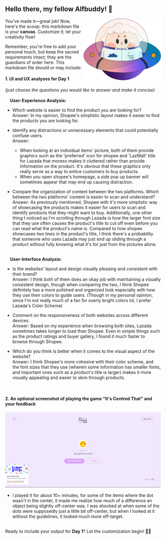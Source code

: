 ## Hello there, my fellow Alfbuddy! 💖

<img align="right" width="250px" src="../../assets/alf/alf-ufo.png">

You've made it—great job! Now, here's the scoop: this markdown file is your **canvas**. Customize it; let your creativity flow!

Remember, you're free to add your personal touch, but keep the sacred requirements intact; they are the guardians of order here. This markdown file should or may include:

#### 1. UI and UX analyses for Day 1

_(just choose the questions you would like to answer and make it concise)_
<br/><br/>
&nbsp;&nbsp;&nbsp;&nbsp;**User-Experience Analysis:**<br/>

-   Which website is easier to find the product you are looking for?<br/>
    Answer: In my opinion, Shopee's simplistic layout makes it easier to find the products you are looking for. 

-   Identify any distractions or unnecessary elements that could potentially confuse users.<br/>
    Answer: 
    -   When looking at an individual items' picture, both of them provide graphics such as the 'preferred' icon for shopee and 'LazMall' title for Lazada that moreso makes it cluttered rather than provide information on the product. It's obvious that these graphics only really serve as a way to entice customers to buy products.
    -   When you open shopee's homepage, a side pop up banner will sometimes appear that may end up causing distraction.

-   Compare the organization of content between the two platforms. Which between the two platforms’ content is easier to scan and understand?<br/>
    Answer: As previously mentioned, Shopee with it's more simplistic way of showcasing the products makes it easier for users to scan and identify products that they might want to buy. Additionally, one other thing I noticed as I'm scrolling through Lazada is how the larger font size that they use often causes the product's title to cut off even before you can read what the product's name is. Compared to how shopee showcases two lines in the product's title, I think there's a probability that someone who uses Lazada may just end up sliding through a product without fully knowing what it's for just from the pictures alone.

<br/> &nbsp;&nbsp;&nbsp;&nbsp;**User-Interface Analysis:**

-   Is the websites’ layout and design visually pleasing and consistent with their brand?<br/>
    Answer: I think both of them does an okay job with maintaining a visually consistent design, though when comparing the two, I think Shopee definitely has a more polished and organized look especially with how they use their colors to guide users. (Though in my personal opinion, since I'm not really much of a fan for overly bright colors lol, I prefer Lazada's Color Scheme)
    
-   Comment on the responsiveness of both websites across different devices.<br/>
    Answer: Based on my experience when browsing both sites, Lazada sometimes takes longer to load than Shopee. Even in simple things such as the product ratings and buyer gallery, I found it much faster to browse through Shopee.
    
-   Which do you think is better when it comes to the visual aspect of the website?<br/>
    Answer: I think Shopee's more cohesive with their color scheme, and the font sizes that they use (wherein some information has smaller fonts, and important ones such as a product's title is larger) makes it more visually appealing and easier to skim through products.
    
    <br>

#### 2. An **optional** screenshot of playing the game **"It's Centred That"** and your feedback

![Alt text](image.png)
-   I played it for about 10+ minutes, for some of the items where the dot wasn't in the center, it made me realize how much of a difference an object being slightly off-center was. I was shocked at when some of the dots were supposedly just a little bit off-center, but when I looked at it without the guidelines, it looked much more off-target.

<br>Ready to include your output for **Day 1**? Let the customization begin! 🚀✨

<!-- You may now delete and modify the content of this file -->
